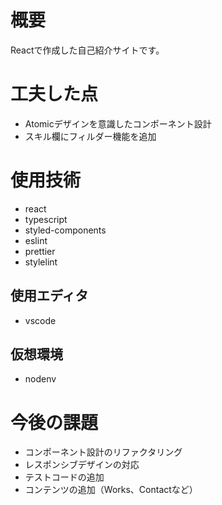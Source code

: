 # 概要
Reactで作成した自己紹介サイトです。

# 工夫した点
- Atomicデザインを意識したコンポーネント設計
- スキル欄にフィルダー機能を追加

# 使用技術
- react
- typescript
- styled-components
- eslint
- prettier
- stylelint

## 使用エディタ
- vscode

## 仮想環境
- nodenv

# 今後の課題
- コンポーネント設計のリファクタリング
- レスポンシブデザインの対応
- テストコードの追加
- コンテンツの追加（Works、Contactなど）
